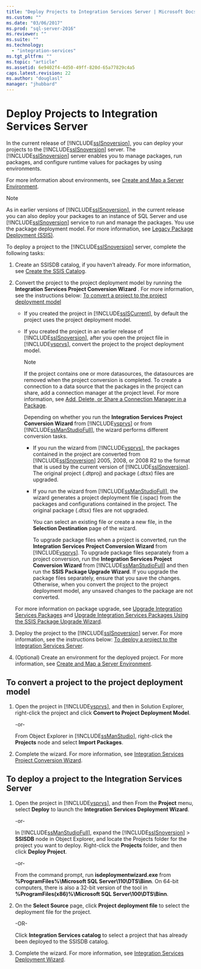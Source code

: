```yaml
---
title: "Deploy Projects to Integration Services Server | Microsoft Docs"
ms.custom: ""
ms.date: "03/06/2017"
ms.prod: "sql-server-2016"
ms.reviewer: ""
ms.suite: ""
ms.technology: 
  - "integration-services"
ms.tgt_pltfrm: ""
ms.topic: "article"
ms.assetid: 6e9402f4-4d50-49ff-820d-65a77829c4a5
caps.latest.revision: 22
ms.author: "douglasl"
manager: "jhubbard"
---
```

# Deploy Projects to Integration Services Server
  In the current release of [!INCLUDE[ssISnoversion](../../a9notintoc/includes/ssisnoversion-md.md)], you can deploy your projects to the [!INCLUDE[ssISnoversion](../../a9notintoc/includes/ssisnoversion-md.md)] server. The [!INCLUDE[ssISnoversion](../../a9notintoc/includes/ssisnoversion-md.md)] server enables you to manage packages, run packages, and configure runtime values for packages by using environments.  
  
 For more information about environments, see [Create and Map a Server Environment](../../integration-services/packages/create-and-map-a-server-environment.md).  
  
> [!NOTE]  
>  As in earlier versions of [!INCLUDE[ssISnoversion](../../a9notintoc/includes/ssisnoversion-md.md)], in the current release you can also deploy your packages to an instance of SQL Server and use [!INCLUDE[ssISnoversion](../../a9notintoc/includes/ssisnoversion-md.md)] service to run and manage the packages. You use the package deployment model. For more information, see [Legacy Package Deployment &#40;SSIS&#41;](../../integration-services/packages/legacy-package-deployment-ssis.md).  
  
 To deploy a project to the [!INCLUDE[ssISnoversion](../../a9notintoc/includes/ssisnoversion-md.md)] server, complete the following tasks:  
  
1.  Create an SSISDB catalog, if you haven’t already. For more information, see [Create the SSIS Catalog](../../integration-services/service/create-the-ssis-catalog.md).  
  
2.  Convert the project to the project deployment model by running the **Integration Services Project Conversion Wizard** . For more information, see the instructions below: [To convert a project to the project deployment model](#convert)  
  
    -   If you created the project in [!INCLUDE[ssISCurrent](../../a9retired/includes/ssiscurrent-md.md)], by default the project uses the project deployment model.  
  
    -   If you created the project in an earlier release of [!INCLUDE[ssISnoversion](../../a9notintoc/includes/ssisnoversion-md.md)], after you open the project file in [!INCLUDE[vsprvs](../../a9retired/includes/vsprvs-md.md)], convert the project to the project deployment model.  
  
        > [!NOTE]  
        >  If the project contains one or more datasources, the datasources are removed when the project conversion is completed. To create a connection to a data source that the packages in the project can share, add a connection manager at the project level. For more information, see [Add, Delete, or Share a Connection Manager in a Package](../../a9retired/add-delete-or-share-a-connection-manager-in-a-package.md).  
  
         Depending on whether you run the **Integration Services Project Conversion Wizard** from [!INCLUDE[vsprvs](../../a9retired/includes/vsprvs-md.md)] or from [!INCLUDE[ssManStudioFull](../../a9notintoc/includes/ssmanstudiofull-md.md)], the wizard performs different conversion tasks.  
  
        -   If you run the wizard from [!INCLUDE[vsprvs](../../a9retired/includes/vsprvs-md.md)], the packages contained in the project are converted from [!INCLUDE[ssISnoversion](../../a9notintoc/includes/ssisnoversion-md.md)] 2005, 2008, or 2008 R2 to the format that is used by the current version of [!INCLUDE[ssISnoversion](../../a9notintoc/includes/ssisnoversion-md.md)]. The original project (.dtproj) and package (.dtsx) files are upgraded.  
  
        -   If you run the wizard from [!INCLUDE[ssManStudioFull](../../a9notintoc/includes/ssmanstudiofull-md.md)], the wizard generates a project deployment file (.ispac) from the packages and configurations contained in the project. The original package (.dtsx) files are not upgraded.  
  
             You can select an existing file or create a new file, in the **Selection Destination** page of the wizard.  
  
             To upgrade package files when a project is converted, run the **Integration Services Project Conversion Wizard** from [!INCLUDE[vsprvs](../../a9retired/includes/vsprvs-md.md)]. To upgrade package files separately from a project conversion, run the **Integration Services Project Conversion Wizard** from [!INCLUDE[ssManStudioFull](../../a9notintoc/includes/ssmanstudiofull-md.md)] and then run the **SSIS Package Upgrade Wizard**. If you upgrade the package files separately, ensure that you save the changes. Otherwise, when you convert the project to the project deployment model, any unsaved changes to the package are not converted.  
  
     For more information on package upgrade, see [Upgrade Integration Services Packages](../../integration-services/install/windows/upgrade-integration-services-packages.md) and [Upgrade Integration Services Packages Using the SSIS Package Upgrade Wizard](../../integration-services/install/windows/upgrade-integration-services-packages-using-the-ssis-package-upgrade-wizard.md).  
  
3.  Deploy the project to the [!INCLUDE[ssISnoversion](../../a9notintoc/includes/ssisnoversion-md.md)] server. For more information, see the instructions below: [To deploy a project to the Integration Services Server](#deploy).  
  
4.  (Optional) Create an environment for the deployed project. For more information, see [Create and Map a Server Environment](../../integration-services/packages/create-and-map-a-server-environment.md).  
  
##  <a name="convert"></a> To convert a project to the project deployment model  
  
1.  Open the project in [!INCLUDE[vsprvs](../../a9retired/includes/vsprvs-md.md)], and then in Solution Explorer, right-click the project and click **Convert to Project Deployment Model**.  
  
     -or-  
  
     From Object Explorer in [!INCLUDE[ssManStudio](../../a9notintoc/includes/ssmanstudio-md.md)], right-click the **Projects** node and select **Import Packages**.  
  
2.  Complete the wizard. For more information, see [Integration Services Project Conversion Wizard](../../integration-services/packages/integration-services-project-conversion-wizard.md).  
  
##  <a name="deploy"></a> To deploy a project to the Integration Services Server  
  
1.  Open the project in [!INCLUDE[vsprvs](../../a9retired/includes/vsprvs-md.md)], and then From the **Project** menu, select **Deploy** to launch the **Integration Services Deployment Wizard**.  
  
     -or-  
  
     In [!INCLUDE[ssManStudioFull](../../a9notintoc/includes/ssmanstudiofull-md.md)], expand the [!INCLUDE[ssISnoversion](../../a9notintoc/includes/ssisnoversion-md.md)] > **SSISDB** node in Object Explorer, and locate the Projects folder for the project you want to deploy. Right-click the **Projects** folder, and then click **Deploy Project**.  
  
     -or-  
  
     From the command prompt, run **isdeploymentwizard.exe** from **%ProgramFiles%\Microsoft SQL Server\110\DTS\Binn**. On 64-bit computers, there is also a 32-bit version of the tool in **%ProgramFiles(x86)%\Microsoft SQL Server\100\DTS\Binn**.  
  
2.  On the **Select Source** page, click **Project deployment file** to select the deployment file for the project.  
  
     -OR-  
  
     Click **Integration Services catalog** to select a project that has already been deployed to the SSISDB catalog.  
  
3.  Complete the wizard. For more information, see [Integration Services Deployment Wizard](../../integration-services/packages/integration-services-deployment-wizard.md).  
  
  